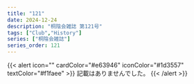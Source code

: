```yaml
---
title: "121"
date: 2024-12-24
description: "桐陰会雑誌 第121号"
tags: ["Club","History"]
series: ["桐陰会雑誌"]
series_order: 121
---
```


{{< alert icon="" cardColor="#e63946" iconColor="#1d3557" textColor="#f1faee" >}}
記載はありませんでした。
{{< /alert >}}